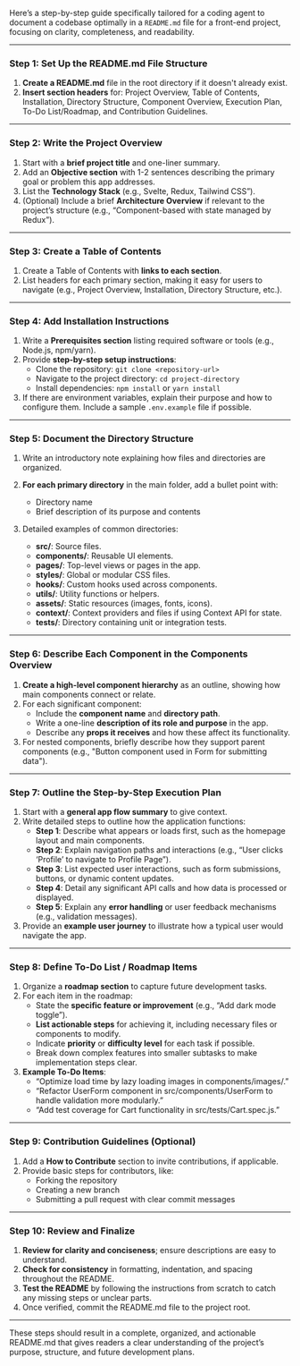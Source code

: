 Here’s a step-by-step guide specifically tailored for a coding agent to document a codebase optimally in a `README.md` file for a front-end project, focusing on clarity, completeness, and readability.

---

### Step 1: **Set Up the README.md File Structure**

1. **Create a README.md** file in the root directory if it doesn't already exist.
2. **Insert section headers** for: Project Overview, Table of Contents, Installation, Directory Structure, Component Overview, Execution Plan, To-Do List/Roadmap, and Contribution Guidelines.

---

### Step 2: **Write the Project Overview**

1. Start with a **brief project title** and one-liner summary.
2. Add an **Objective section** with 1-2 sentences describing the primary goal or problem this app addresses.
3. List the **Technology Stack** (e.g., Svelte, Redux, Tailwind CSS”).
4. (Optional) Include a brief **Architecture Overview** if relevant to the project’s structure (e.g., “Component-based with state managed by Redux”).

---

### Step 3: **Create a Table of Contents**

1. Create a Table of Contents with **links to each section**.
2. List headers for each primary section, making it easy for users to navigate (e.g., Project Overview, Installation, Directory Structure, etc.).

---

### Step 4: **Add Installation Instructions**

1. Write a **Prerequisites section** listing required software or tools (e.g., Node.js, npm/yarn).
2. Provide **step-by-step setup instructions**:
   - Clone the repository: `git clone <repository-url>`
   - Navigate to the project directory: `cd project-directory`
   - Install dependencies: `npm install` or `yarn install`
3. If there are environment variables, explain their purpose and how to configure them. Include a sample `.env.example` file if possible.

---

### Step 5: **Document the Directory Structure**

1. Write an introductory note explaining how files and directories are organized.
2. **For each primary directory** in the main folder, add a bullet point with:
   - Directory name
   - Brief description of its purpose and contents

3. Detailed examples of common directories:
   - **src/**: Source files.
   - **components/**: Reusable UI elements.
   - **pages/**: Top-level views or pages in the app.
   - **styles/**: Global or modular CSS files.
   - **hooks/**: Custom hooks used across components.
   - **utils/**: Utility functions or helpers.
   - **assets/**: Static resources (images, fonts, icons).
   - **context/**: Context providers and files if using Context API for state.
   - **tests/**: Directory containing unit or integration tests.

---

### Step 6: **Describe Each Component in the Components Overview**

1. **Create a high-level component hierarchy** as an outline, showing how main components connect or relate.
2. For each significant component:
   - Include the **component name** and **directory path**.
   - Write a one-line **description of its role and purpose** in the app.
   - Describe any **props it receives** and how these affect its functionality.
3. For nested components, briefly describe how they support parent components (e.g., "Button component used in Form for submitting data").

---

### Step 7: **Outline the Step-by-Step Execution Plan**

1. Start with a **general app flow summary** to give context.
2. Write detailed steps to outline how the application functions:
   - **Step 1**: Describe what appears or loads first, such as the homepage layout and main components.
   - **Step 2**: Explain navigation paths and interactions (e.g., “User clicks ‘Profile’ to navigate to Profile Page”).
   - **Step 3**: List expected user interactions, such as form submissions, buttons, or dynamic content updates.
   - **Step 4**: Detail any significant API calls and how data is processed or displayed.
   - **Step 5**: Explain any **error handling** or user feedback mechanisms (e.g., validation messages).
3. Provide an **example user journey** to illustrate how a typical user would navigate the app.

---

### Step 8: **Define To-Do List / Roadmap Items**

1. Organize a **roadmap section** to capture future development tasks.
2. For each item in the roadmap:
   - State the **specific feature or improvement** (e.g., “Add dark mode toggle”).
   - **List actionable steps** for achieving it, including necessary files or components to modify.
   - Indicate **priority** or **difficulty level** for each task if possible.
   - Break down complex features into smaller subtasks to make implementation steps clear.
3. **Example To-Do Items**:
   - “Optimize load time by lazy loading images in components/images/.”
   - “Refactor UserForm component in src/components/UserForm to handle validation more modularly.”
   - “Add test coverage for Cart functionality in src/tests/Cart.spec.js.”

---

### Step 9: **Contribution Guidelines (Optional)**

1. Add a **How to Contribute** section to invite contributions, if applicable.
2. Provide basic steps for contributors, like:
   - Forking the repository
   - Creating a new branch
   - Submitting a pull request with clear commit messages

---

### Step 10: **Review and Finalize**

1. **Review for clarity and conciseness**; ensure descriptions are easy to understand.
2. **Check for consistency** in formatting, indentation, and spacing throughout the README.
3. **Test the README** by following the instructions from scratch to catch any missing steps or unclear parts.
4. Once verified, commit the README.md file to the project root.

---

These steps should result in a complete, organized, and actionable README.md that gives readers a clear understanding of the project’s purpose, structure, and future development plans.